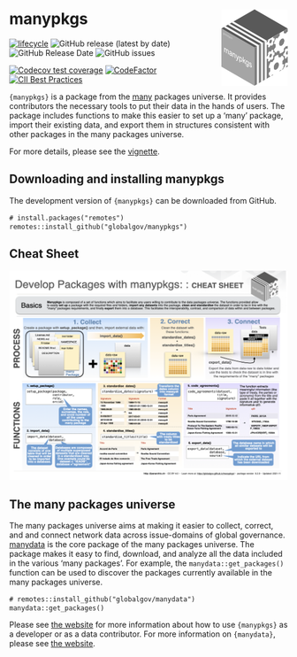 manypkgs <img src="man/figures/manypkgslogo.png" align="right"/>
================================================================

<!-- badges: start -->

[![lifecycle](https://img.shields.io/badge/lifecycle-experimental-orange.svg)](https://www.tidyverse.org/lifecycle/#experimental)
![GitHub release (latest by
date)](https://img.shields.io/github/v/release/globalgov/manypkgs)
![GitHub Release
Date](https://img.shields.io/github/release-date/globalgov/manypkgs)
![GitHub
issues](https://img.shields.io/github/issues-raw/globalgov/manypkgs)
<!-- [![HitCount](http://hits.dwyl.com/globalgov/manydata.svg)](http://hits.dwyl.com/globalgov/manydata) -->
[![Codecov test
coverage](https://codecov.io/gh/globalgov/manypkgs/branch/main/graph/badge.svg)](https://codecov.io/gh/globalgov/manypkgs?branch=main)
[![CodeFactor](https://www.codefactor.io/repository/github/globalgov/manypkgs/badge)](https://www.codefactor.io/repository/github/globalgov/manypkgs)
[![CII Best
Practices](https://bestpractices.coreinfrastructure.org/projects/4867/badge)](https://bestpractices.coreinfrastructure.org/projects/4867)
<!-- ![GitHub All Releases](https://img.shields.io/github/downloads/jhollway/roctopus/total) -->
<!-- badges: end -->

`{manypkgs}` is a package from the [many](https://github.com/globalgov)
packages universe. It provides contributors the necessary tools to put
their data in the hands of users. The package includes functions to make
this easier to set up a ‘many’ package, import their existing data, and
export them in structures consistent with other packages in the many
packages universe.

For more details, please see the
[vignette](https://globalgov.github.io/manypkgs/articles/developer.html).

Downloading and installing manypkgs
-----------------------------------

The development version of `{manypkgs}` can be downloaded from GitHub.

    # install.packages("remotes")
    remotes::install_github("globalgov/manypkgs")

Cheat Sheet
-----------

<a href="https://github.com/globalgov/manypkgs/blob/main/man/figures/cheatsheet.pdf"><img src="https://raw.githubusercontent.com/globalgov/manypkgs/main/man/figures/cheatsheet.png" width="525" height="378"/></a>

The many packages universe
--------------------------

The many packages universe aims at making it easier to collect, correct,
and and connect network data across issue-domains of global governance.
[manydata](https://github.com/globalgov/manydata) is the core package of
the many packages universe. The package makes it easy to find, download,
and analyze all the data included in the various ‘many packages’. For
example, the `manydata::get_packages()` function can be used to discover
the packages currently available in the many packages universe.

    # remotes::install_github("globalgov/manydata")
    manydata::get_packages()

Please see [the website](https://globalgov.github.io/manypkgs/) for more
information about how to use `{manypkgs}` as a developer or as a data
contributor. For more information on `{manydata}`, please see [the
website](https://globalgov.github.io/manydata/).
